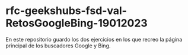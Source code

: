 # rfc-geekshubs-fsd-val-RetosGoogleBing-19012023
En este repositorio guardo los dos ejercicios en los que recreo la página principal de los buscadores Google y Bing.
